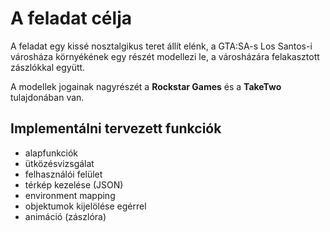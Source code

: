 # A feladat célja

A feladat egy kissé nosztalgikus teret állít elénk, a GTA:SA-s Los Santos-i városháza környékének egy részét modellezi le, a városházára felakasztott zászlókkal együtt.

A modellek jogainak nagyrészét a **Rockstar Games** és a **TakeTwo** tulajdonában van.

## Implementálni tervezett funkciók

- alapfunkciók
- ütközésvizsgálat
- felhasználói felület
- térkép kezelése (JSON)
- environment mapping
- objektumok kijelölése egérrel
- animáció (zászlóra)
